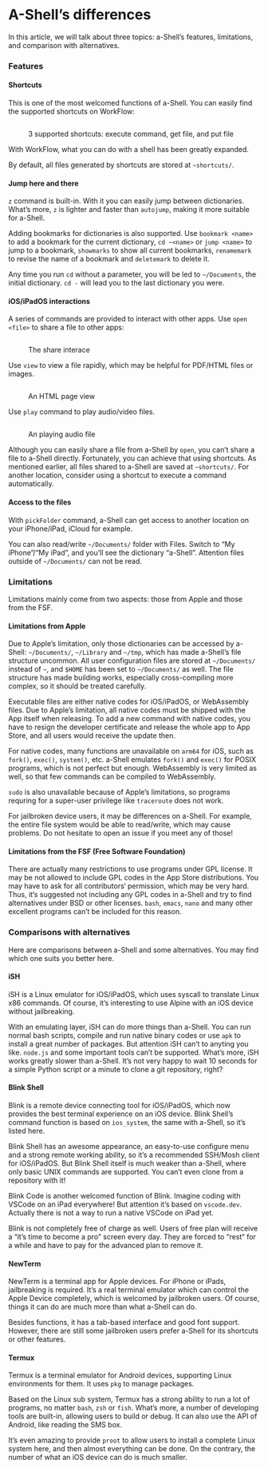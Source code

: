 # A-Shell’s differences

In this article, we will talk about three topics: a-Shell’s features, limitations, and comparison with alternatives.

### Features

#### Shortcuts

This is one of the most welcomed functions of a-Shell. You can easily find the supported shortcuts on WorkFlow:

<figure><img src="../.gitbook/assets/52D449EE-B42E-4AC7-B5EA-89CB287D8FA7.jpeg" alt=""><figcaption><p>3 supported shortcuts: execute command, get file, and put file</p></figcaption></figure>

With WorkFlow, what you can do with a shell has been greatly expanded.

By default, all files generated by shortcuts are stored at `~shortcuts/`.

#### Jump here and there

`z` command is built-in. With it you can easily jump between dictionaries. What’s more, `z` is lighter and faster than `autojump`,  making it more suitable for a-Shell.

Adding bookmarks for dictionaries is also supported. Use `bookmark <name>` to add a bookmark for the current dictionary, `cd ~<name>` or `jump <name>` to jump to a bookmark, `showmarks` to show all current bookmarks, `renamemark` to revise the name of a bookmark and `deletemark` to delete it.

Any time you run `cd` without a parameter, you will be led to `~/Documents`, the initial dictionary. `cd -` will lead you to the last dictionary you were.

#### iOS/iPadOS interactions

A series of commands are provided to interact with other apps. Use `open <file>` to share a file to other apps:

<figure><img src="../.gitbook/assets/626A2672-C4E6-4F3C-8FAD-EEAEC60882AE.jpeg" alt=""><figcaption><p>The share interace</p></figcaption></figure>

Use `view` to view a file rapidly, which may be helpful for PDF/HTML files or images.

<figure><img src="../.gitbook/assets/58BB49F1-0C92-4FFC-8FCF-A4EA9F0FAB20.jpeg" alt=""><figcaption><p>An HTML page view</p></figcaption></figure>

Use `play` command to play audio/video files.

<figure><img src="../.gitbook/assets/D61372EE-CB56-476C-921D-A720D67B4418.jpeg" alt=""><figcaption><p>An playing audio file</p></figcaption></figure>

Although you can easily share a file from a-Shell by `open`, you can’t share a file to a-Shell directly. Fortunately, you can achieve that using shortcuts. As mentioned earlier, all files shared to a-Shell are saved at `~shortcuts/`. For another location, consider using a shortcut to execute a command automatically.

#### Access to the files

With `pickFolder` command, a-Shell can get access to another location on your iPhone/iPad, iCloud for example.

You can also read/write `~/Documents/` folder with Files. Switch to “My iPhone”/“My iPad”, and you’ll see the dictionary “a-Shell”. Attention files outside of `~/Documents/` can not be read.

### Limitations

Limitations mainly come from two aspects: those from Apple and those from the FSF.

#### Limitations from Apple

Due to Apple’s limitation, only those dictionaries can be accessed by a-Shell: `~/Documents/`, `~/Library` and `~/tmp`, which has made a-Shell’s file structure uncommon. All user configuration files are stored at `~/Documents/` instead of `~`, and `$HOME` has been set to `~/Documents/` as well. The file structure has made building works, especially cross-compiling more complex, so it should be treated carefully.

Executable files are either native codes for iOS/iPadOS, or WebAssembly files. Due to Apple’s limitation, all native codes must be shipped with the App itself when releasing. To add a new command with native codes, you have to resign the developer certificate and release the whole app to App Store, and all users would receive the update then.

For native codes, many functions are unavailable on `arm64` for iOS, such as `fork()`, `exec()`, `system()`, etc. a-Shell emulates `fork()` and `exec()` for POSIX programs, which is not perfect but enough. WebAssembly is very limited as well, so that few commands can be compiled to WebAssembly.

`sudo` is also unavailable because of Apple’s limitations, so programs requring for a super-user privilege like `traceroute` does not work.

For jailbroken device users, it may be differences on a-Shell. For example, the entire file system would be able to read/write, which may cause problems. Do not hesitate to open an issue if you meet any of those!

#### Limitations from the FSF (Free Software Foundation)

There are actually many restrictions to use programs under GPL license. It may be not allowed to include GPL codes in the App Store distributions. You may have to ask for all contributors‘ permission, which may be very hard. Thus, it‘s suggested not including any GPL codes in a-Shell and try to find alternatives under BSD or other licenses. `bash`, `emacs`, `nano` and many other excellent programs can’t be included for this reason.

### Comparisons with alternatives

Here are comparisons between a-Shell and some alternatives. You may find which one suits you better here.

#### iSH

iSH is a Linux emulator for iOS/iPadOS, which uses syscall to translate Linux x86 commands. Of course, it’s interesting to use Alpine with an iOS device without jailbreaking.

With an emulating layer, iSH can do more things than a-Shell. You can run normal bash scripts, compile and run native binary codes or use `apk` to install a great number of packages. But attention iSH can’t to anyting you like. `node.js` and some important tools can’t be supported. What’s more, iSH works greatly slower than a-Shell. It’s not very happy to wait 10 seconds for a simple Python script or a minute to clone a git repository, right?

#### Blink Shell

Blink is a remote device connecting tool for iOS/iPadOS, which now provides the best terminal experience on an iOS device. Blink Shell’s command function is based on `ios_system`, the same with a-Shell, so it’s listed here.

Blink Shell has an awesome appearance, an easy-to-use configure menu and a strong remote working ability, so it’s a recommended SSH/Mosh client for iOS/iPadOS. But Blink Shell itself is much weaker than a-Shell, where only basic UNIX commands are supported. You can’t even clone from a repository with it!

Blink Code is another welcomed function of Blink. Imagine coding with VSCode on an iPad everywhere! But attention it’s based on `vscode.dev`. Actually there is not a way to run a native VSCode on iPad yet.

Blink is not completely free of charge as well. Users of free plan will receive a “it’s time to become a pro” screen every day. They are forced to “rest“ for a while and have to pay for the advanced plan to remove it.

#### NewTerm

NewTerm is a terminal app for Apple devices. For iPhone or iPads, jailbreaking is required. It’s a real terminal emulator which can control the Apple Device completely, which is welcomed by jailbroken users. Of course, things it can do are much more than what a-Shell can do.

Besides functions, it has a tab-based interface and good font support. However, there are still some jailbroken users prefer a-Shell for its shortcuts or other features.

#### Termux

Termux is a terminal emulator for Android devices, supporting Linux environments for them. It uses `pkg` to manage packages.

Based on the Linux sub system, Termux has a strong ability to run a lot of programs, no matter `bash`, `zsh` or `fish`. What’s more, a number of developing tools are built-in, allowing users to build or debug. It can also use the API of Android, like reading the SMS box.

It’s even amazing to provide `proot` to allow users to install a complete Linux system here, and then almost everything can be done. On the contrary, the number of what an iOS device can do is much smaller.
